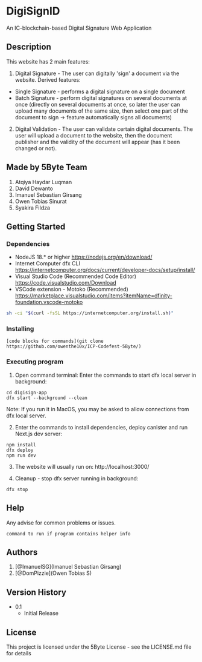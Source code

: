 # DigiSignID

An IC-blockchain-based Digital Signature Web Application

## Description

This website has 2 main features:
1. Digital Signature - The user can digitally 'sign' a document via the website. Derived features:
* Single Signature - performs a digital signature on a single document
* Batch Signature - perform digital signatures on several documents at once (directly on several documents at once, so later the user can upload many documents of the same size, then select one part of the document to sign → feature automatically signs all documents)
2. Digital Validation - The user can validate certain digital documents. The user will upload a document to the website, then the document publisher and the validity of the document will appear (has it been changed or not).

## Made by 5Byte Team
1. Atqiya Haydar Luqman
2. David Dewanto
3. Imanuel Sebastian Girsang
4. Owen Tobias Sinurat
5. Syakira Fildza


## Getting Started

### Dependencies

- NodeJS 18.\* or higher https://nodejs.org/en/download/
- Internet Computer dfx CLI https://internetcomputer.org/docs/current/developer-docs/setup/install/
- Visual Studio Code (Recommended Code Editor) https://code.visualstudio.com/Download
- VSCode extension - Motoko (Recommended) https://marketplace.visualstudio.com/items?itemName=dfinity-foundation.vscode-motoko

```bash
sh -ci "$(curl -fsSL https://internetcomputer.org/install.sh)"
```

### Installing

```Clone this Git repository on your local device:
[code blocks for commands](git clone https://github.com/owenthe10x/ICP-Codefest-5Byte/)
 ```
### Executing program

1. Open command terminal: Enter the commands to start dfx local server in background:

```
cd digisign-app
dfx start --background --clean
 ```
Note: If you run it in MacOS, you may be asked to allow connections from dfx local server.


2. Enter the commands to install dependencies, deploy canister and run Next.js dev server:
   
```
npm install
dfx deploy
npm run dev
 ```

3. The website will usually run on:
   http://localhost:3000/

4. Cleanup - stop dfx server running in background:

```
dfx stop
```

## Help

Any advise for common problems or issues.
```
command to run if program contains helper info
```

## Authors

1. [@ImanuelSG](Imanuel Sebastian Girsang)
2. [@DomPizzie](Owen Tobias S)

## Version History

* 0.1
    * Initial Release

## License

This project is licensed under the 5Byte License - see the LICENSE.md file for details
